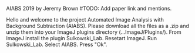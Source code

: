 AIABS 2019 by Jeremy Brown
#TODO: Add paper link and mentions.

Hello and welcome to the project Automated Image Analysis with Background Subtraction (AIABS).
Please download all the files as a .zip and unzip them into your ImageJ plugins directory (...ImageJ/Plugins/).
From ImageJ install the plugin Sulkowski_Lab.
Resetart ImageJ.
Run Sulkowski_Lab.
Select AIABS.
Press "Ok".
